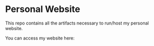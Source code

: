 # Personal Website
This repo contains all the artifacts necessary to run/host my personal website.

You can access my website here:
